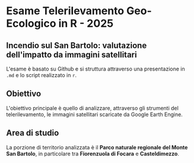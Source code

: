 # Esame Telerilevamento Geo-Ecologico in R - 2025
## Incendio sul San Bartolo: valutazione dell'impatto da immagini satellitari
L'esame è basato su Github e si struttura attraverso una presentazione in  `.md` e lo script realizzato in `r`.

## Obiettivo 
L'obiettivo principale è quello di analizzare, attraverso gli strumenti del telerilevamento, le immagini satellitari scaricate da Google Earth Engine.

## Area di studio
La porzione di territorio analizzata è il **Parco naturale regionale del Monte San Bartolo**, in particolare tra **Fiorenzuola di Focara** e **Casteldimezzo**.
